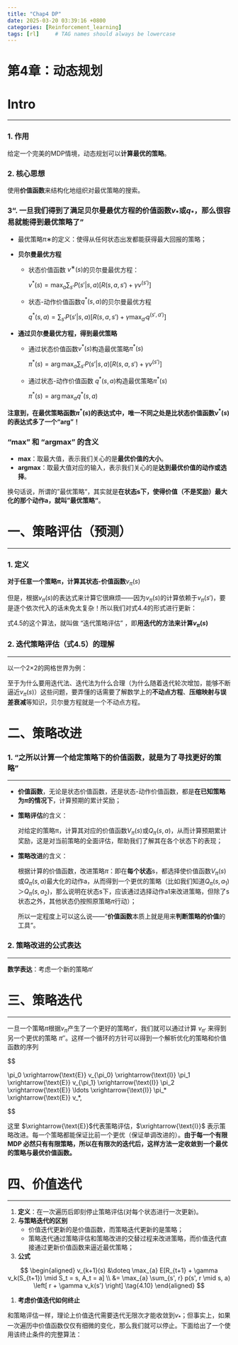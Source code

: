 ```yaml
---
title: "Chap4 DP"
date: 2025-03-20 03:39:16 +0800
categories: [Reinforcement_learning]
tags: [rl]     # TAG names should always be lowercase
---
```

# 第4章：动态规划

# Intro

---

### 1. 作用

给定一个完美的MDP情境，动态规划可以**计算最优的策略**。

### 2. 核心思想

使用**价值函数**来结构化地组织对最优策略的搜索。

### **3“. 一旦我们得到了满足贝尔曼最优方程的价值函数$v_*$或$q_*$，那么很容易就能得到最优策略了”**

- 最优策略π∗的定义：使得从任何状态出发都能获得最大回报的策略；
- **贝尔曼最优方程**
    - 状态价值函数 $v^∗(s)$的贝尔曼最优方程：
        
        $v^*(s) = \max_a \sum_{s'} P(s'|s, a) \left[ R(s, a, s') + \gamma v^(s') \right]$
        
    - 状态-动作价值函数$q^*(s, a)$的贝尔曼最优方程
        
        $q^*(s, a) = \sum_{s'} P(s'|s, a) \left[ R(s, a, s') + \gamma \max_{a'} q^(s', a') \right]$
        
- **通过贝尔曼最优方程，得到最优策略**
    - 通过状态价值函数$v^*(s)$构造最优策略$\pi^*(s)$
        
        $\pi^*(s) = \arg\max_a \sum_{s'} P(s'|s, a) \left[ R(s, a, s') + \gamma v^(s') \right]$
        
    - 通过状态-动作价值函数 $q^*(s, a)$构造最优策略$\pi^*(s)$
        
        $\pi^*(s) = \arg\max_a q^*(s, a)$
        

**注意到，在最优策略函数$\pi^*(s)$的表达式中，唯一不同之处是比状态价值函数$v^*(s)$的表达式多了一个“arg”！**

### **“max” 和 “argmax” 的含义**

- **max**：取最大值，表示我们关心的是**最优价值的大小**。
- **argmax**：取最大值对应的输入，表示我们关心的是**达到最优价值的动作或选择**。

换句话说，所谓的”最优策略“，其实就是**在状态s下，使得价值（不是奖励）最大化的那个动作a，就叫”最优策略“**。

# 一、策略评估（预测）

---

### 1. 定义

**对于任意一个策略π，计算其状态-价值函数**$v_{\pi}(s)$



但是，根据$v_{\pi}(s)$的表达式来计算它很麻烦——因为$v_{\pi}(s)$的计算依赖于$v_{\pi}(s')$，要是逐个依次代入的话未免太复杂！所以我们对式4.4的形式进行更新：


式4.5的这个算法，就叫做 “迭代策略评估” ，即**用迭代的方法来计算$v_{\pi}(s)$**

### 2. 迭代策略评估（式4.5）的理解

---

以一个2×2的网格世界为例：


至于为什么要用迭代法、迭代法为什么合理（为什么随着迭代轮次增加，能够不断逼近$v_{\pi}(s)$）这些问题，要弄懂的话需要了解数学上的**不动点方程**、**压缩映射与误差衰减**等知识，贝尔曼方程就是一个不动点方程。


# 二、策略改进

### 1.  “之所以计算一个给定策略下的价值函数，就是为了寻找更好的策略”

---

- **价值函数**，无论是状态价值函数，还是状态-动作价值函数，都是**在已知策略为$\pi$的情况下**，计算预期的累计奖励；
- **策略评估**的含义：
    
    对给定的策略π，计算其对应的价值函数$V_\pi(s)$或$Q_{\pi}(s,a)$，从而计算预期累计奖励，这是对当前策略的全面评估，帮助我们了解其在各个状态下的表现；
    
- **策略改进**的含义：
    
    根据计算的价值函数，改进策略$\pi$：即在**每个状态**s，都选择使价值函数$V_\pi(s)$或$Q_{\pi}(s,a)$最大化的动作a，从而得到一个更优的策略（比如我们知道$Q_{\pi}(s,a_1)$＞$Q_{\pi}(s,a_2)$，那么说明在状态s下，应该通过选择动作a1来改进策略，但除了s状态之外，其他状态仍按照原策略$\pi$行动）；
    

  所以一定程度上可以这么说——“**价值函数**本质上就是用来**判断策略的价值**的工具“。

### 2.  策略改进的公式表达

---


**数学表达**：考虑一个新的策略${\pi}'$


# 三、策略迭代

---

一旦一个策略$\pi$根据$v_\pi$产生了一个更好的策略$\pi'$，我们就可以通过计算 $v_{\pi'}$ 来得到另一个更优的策略 $\pi''$。这样一个循环的方针可以得到一个解析优化的策略和价值函数的序列

$$

\pi_0 \xrightarrow{\text{E}} v_{\pi_0} \xrightarrow{\text{I}} \pi_1 \xrightarrow{\text{E}} v_{\pi_1} \xrightarrow{\text{I}} \pi_2 \xrightarrow{\text{E}} \ldots \xrightarrow{\text{I}} \pi_* \xrightarrow{\text{E}} v_*,

$$

这里 $\xrightarrow{\text{E}}$代表策略评估，$\xrightarrow{\text{I}}$ 表示策略改进。每一个策略都能保证比前一个更优（保证单调改进的）。**由于每一个有限 MDP 必然只有有限策略，所以在有限次的迭代后，这样方法一定收敛到一个最优的策略与最优价值函数。**

# 四、价值迭代

---

1. **定义**：在一次遍历后即刻停止策略评估(对每个状态进行一次更新)。
2. **与策略迭代的区别**
    - 价值迭代更新的是价值函数，而策略迭代更新的是策略；
    - 策略迭代通过策略评估和策略改进的交替过程来改进策略，而价值迭代直接通过更新价值函数来逼近最优策略；
3. **公式**

$$
\begin{aligned}
v_{k+1}(s) &\doteq \max_{a} E[R_{t+1} + \gamma v_k(S_{t+1}) \mid S_t = s, A_t = a] \\
&= \max_{a} \sum_{s', r} p(s', r \mid s, a) \left[ r + \gamma v_k(s') \right] \tag{4.10}
\end{aligned}
$$

1. **考虑价值迭代如何终止**

和策略评估一样，理论上价值迭代需要迭代无限次才能收敛到$v_*$；但事实上，如果一次遍历中价值函数仅仅有细微的变化，那么我们就可以停止。下面给出了一个使用该终止条件的完整算法：
